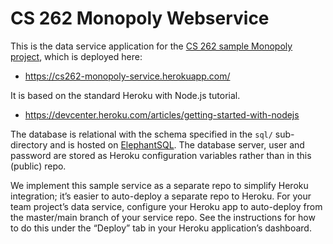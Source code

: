 # CS 262 Monopoly Webservice

This is the data service application for the 
[CS 262 sample Monopoly project](https://github.com/calvin-cs262-organization/monopoly-project),
 which is deployed here:
          
- <https://cs262-monopoly-service.herokuapp.com/>

It is based on the standard Heroku with Node.js tutorial.

- <https://devcenter.heroku.com/articles/getting-started-with-nodejs>  

The database is relational with the schema specified in the `sql/` sub-directory
and is hosted on [ElephantSQL](https://www.elephantsql.com/). The database server,
user and password are stored as Heroku configuration variables rather than in this 
(public) repo.

We implement this sample service as a separate repo to simplify Heroku integration;
it&rsquo;s easier to auto-deploy a separate repo to Heroku. For your team project&rsquo;s 
data service, configure your Heroku app to auto-deploy from the master/main branch 
of your service repo. See the instructions for how to do this under the 
&ldquo;Deploy&rdquo; tab in your Heroku application&rsquo;s dashboard.
 